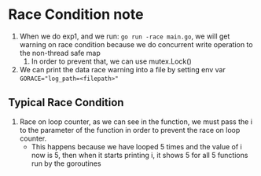 # Race Condition note
1. When we do exp1, and we run: `go run -race main.go`, we will get warning on race condition because we do concurrent write operation to the non-thread safe map
    1. In order to prevent that, we can use mutex.Lock()
2. We can print the data race warning into a file by setting env var `GORACE="log_path=<filepath>"`
## Typical Race Condition
1. Race on loop counter, as we can see in the function, we must pass the i to the parameter of the function in order to prevent the race on loop counter.
    - This happens because we have looped 5 times and the value of i now is 5, then when it starts printing i, it shows 5 for all 5 functions run by the goroutines